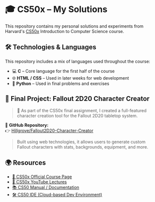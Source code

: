 # 🎓 CS50x – My Solutions

This repository contains my personal solutions and experiments from Harvard's [CS50x](https://cs50.harvard.edu/x/) Introduction to Computer Science course.

## 🛠️ Technologies & Languages

This repository includes a mix of languages used throughout the course:

- 💻 **C** – Core language for the first half of the course
- 🌐 **HTML / CSS** – Used in later weeks for web development
- 🐍 **Python** – Used in final problems and exercises

## 🏁 Final Project: Fallout 2D20 Character Creator

> 🎯 As part of the CS50x final assignment, I created a full-featured character creation tool for the Fallout 2D20 tabletop system.

🔗 **GitHub Repository:**  
👉 [Hillgrove/Fallout2D20-Character-Creator](https://github.com/Hillgrove/Fallout2D20-Character-Creator)

> Built using web technologies, it allows users to generate custom Fallout characters with stats, backgrounds, equipment, and more.

## 🌍 Resources

- [📘 CS50x Official Course Page](https://cs50.harvard.edu/x/)
- [🎥 CS50x YouTube Lectures](https://www.youtube.com/c/cs50)
- [📚 CS50 Manual / Documentation](https://cs50.readthedocs.io/)
- [🛠️ CS50 IDE (Cloud-based Dev Environment)](https://ide.cs50.io/)
